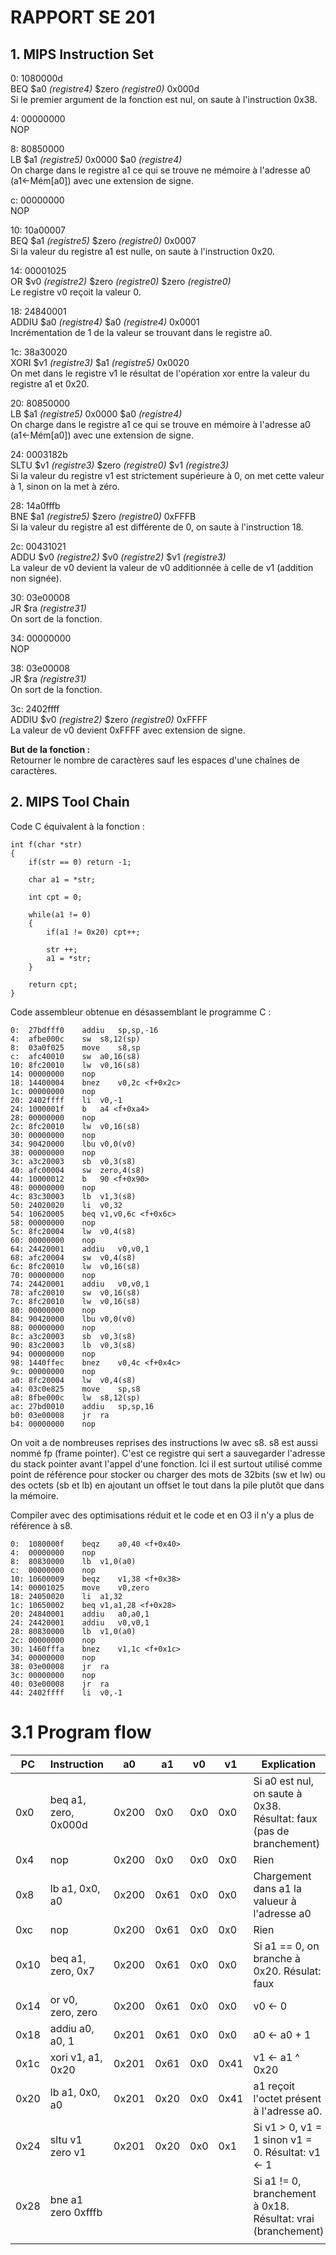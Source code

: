 # RAPPORT SE 201

## 1. MIPS Instruction Set

0: 1080000d   
BEQ $a0 *(registre4)* $zero *(registre0)* 0x000d    
Si le premier argument de la fonction est nul, on saute à l'instruction 0x38.   


4: 00000000   
NOP   


8: 80850000  
LB $a1 *(registre5)* 0x0000 $a0 *(registre4)*   
On charge dans le registre a1 ce qui se trouve ne mémoire à l'adresse a0 (a1<-Mém[a0]) avec une extension de signe.   


c: 00000000   
NOP   


10: 10a00007   
BEQ $a1 *(registre5)* $zero *(registre0)* 0x0007     
Si la valeur du registre a1 est nulle, on saute à l'instruction 0x20.  


14: 00001025   
OR $v0 *(registre2)* $zero *(registre0)* $zero *(registre0)*  
Le registre v0 reçoit la valeur 0.   


18: 24840001   
ADDIU $a0 *(registre4)* $a0 *(registre4)* 0x0001     
Incrémentation de 1 de la valeur se trouvant dans le registre a0.   


1c: 38a30020  
XORI $v1 *(registre3)* $a1 *(registre5)* 0x0020   
On met dans le registre v1 le résultat de l'opération xor entre la valeur du registre a1 et 0x20.   


20: 80850000  
LB $a1 *(registre5)* 0x0000 $a0 *(registre4)*  
On charge dans le registre a1 ce qui se trouve en mémoire à l'adresse a0 (a1<-Mém[a0]) avec une extension de signe.  


24: 0003182b  
SLTU $v1 *(registre3)* $zero *(registre0)* $v1 *(registre3)*   
Si la valeur du registre v1 est strictement supérieure à 0, on met cette valeur à 1, sinon on la met à zéro.  


28: 14a0fffb  
BNE $a1 *(registre5)* $zero *(registre0)* 0xFFFB   
Si la valeur du registre a1 est différente de 0, on saute à l'instruction 18.    


2c: 00431021   
ADDU $v0 *(registre2)* $v0 *(registre2)* $v1 *(registre3)*   
La valeur de v0 devient la valeur de v0 additionnée à celle de v1 (addition non signée).   


30: 03e00008   
JR $ra *(registre31)*  
On sort de la fonction.   


34: 00000000  
NOP  


38: 03e00008  
JR $ra *(registre31)*  
On sort de la fonction.   


3c: 2402ffff   
ADDIU $v0 *(registre2)* $zero *(registre0)* 0xFFFF   
La valeur de v0 devient 0xFFFF avec extension de signe.  


**But de la fonction :**  
Retourner le nombre de caractères sauf les espaces d'une chaînes de caractères.  


## 2. MIPS Tool Chain


Code C équivalent  à la fonction :  
```
int f(char *str)
{
    if(str == 0) return -1;

    char a1 = *str;

    int cpt = 0;

    while(a1 != 0)
    {
        if(a1 != 0x20) cpt++;

        str ++;
        a1 = *str;
    }

    return cpt;
}  
```


Code assembleur obtenue en désassemblant le programme C :
```
0:	27bdfff0 	addiu	sp,sp,-16
4:	afbe000c 	sw	s8,12(sp)
8:	03a0f025 	move	s8,sp
c:	afc40010 	sw	a0,16(s8)
10:	8fc20010 	lw	v0,16(s8)
14:	00000000 	nop
18:	14400004 	bnez	v0,2c <f+0x2c>
1c:	00000000 	nop
20:	2402ffff 	li	v0,-1
24:	1000001f 	b	a4 <f+0xa4>
28:	00000000 	nop
2c:	8fc20010 	lw	v0,16(s8)
30:	00000000 	nop
34:	90420000 	lbu	v0,0(v0)
38:	00000000 	nop
3c:	a3c20003 	sb	v0,3(s8)
40:	afc00004 	sw	zero,4(s8)
44:	10000012 	b	90 <f+0x90>
48:	00000000 	nop
4c:	83c30003 	lb	v1,3(s8)
50:	24020020 	li	v0,32
54:	10620005 	beq	v1,v0,6c <f+0x6c>
58:	00000000 	nop
5c:	8fc20004 	lw	v0,4(s8)
60:	00000000 	nop
64:	24420001 	addiu	v0,v0,1
68:	afc20004 	sw	v0,4(s8)
6c:	8fc20010 	lw	v0,16(s8)
70:	00000000 	nop
74:	24420001 	addiu	v0,v0,1
78:	afc20010 	sw	v0,16(s8)
7c:	8fc20010 	lw	v0,16(s8)
80:	00000000 	nop
84:	90420000 	lbu	v0,0(v0)
88:	00000000 	nop
8c:	a3c20003 	sb	v0,3(s8)
90:	83c20003 	lb	v0,3(s8)
94:	00000000 	nop
98:	1440ffec 	bnez	v0,4c <f+0x4c>
9c:	00000000 	nop
a0:	8fc20004 	lw	v0,4(s8)
a4:	03c0e825 	move	sp,s8
a8:	8fbe000c 	lw	s8,12(sp)
ac:	27bd0010 	addiu	sp,sp,16
b0:	03e00008 	jr	ra
b4:	00000000 	nop
```

On voit a de nombreuses reprises des instructions lw avec s8. s8 est aussi nommé fp (frame pointer). C'est ce registre qui sert a sauvegarder l'adresse du stack pointer avant l'appel d'une fonction.
Ici il est surtout utilisé comme point de référence pour stocker ou charger des mots de 32bits (sw et lw) ou des octets (sb et lb) en ajoutant un offset le tout dans la pile plutôt que dans la mémoire.


Compiler avec des optimisations réduit et le code et en O3 il n'y a plus de référence à s8.
```
0:	1080000f 	beqz	a0,40 <f+0x40>
4:	00000000 	nop
8:	80830000 	lb	v1,0(a0)
c:	00000000 	nop
10:	10600009 	beqz	v1,38 <f+0x38>
14:	00001025 	move	v0,zero
18:	24050020 	li	a1,32
1c:	10650002 	beq	v1,a1,28 <f+0x28>
20:	24840001 	addiu	a0,a0,1
24:	24420001 	addiu	v0,v0,1
28:	80830000 	lb	v1,0(a0)
2c:	00000000 	nop
30:	1460fffa 	bnez	v1,1c <f+0x1c>
34:	00000000 	nop
38:	03e00008 	jr	ra
3c:	00000000 	nop
40:	03e00008 	jr	ra
44:	2402ffff 	li	v0,-1
```

# 3.1 Program flow

| PC   | Instruction          | a0    | a1   | v0  | v1   | Explication                                                         |
|------|----------------------|-------|------|-----|------|---------------------------------------------------------------------|
| 0x0  | beq a1, zero, 0x000d | 0x200 | 0x0  | 0x0 | 0x0  | Si a0 est nul, on saute à 0x38. Résultat: faux (pas de branchement) |
| 0x4  | nop                  | 0x200 | 0x0  | 0x0 | 0x0  | Rien                                                                |
| 0x8  | lb a1, 0x0, a0       | 0x200 | 0x61 | 0x0 | 0x0  | Chargement dans a1 la valueur à l'adresse a0                        |
| 0xc  | nop                  | 0x200 | 0x61 | 0x0 | 0x0  | Rien                                                                |
| 0x10 | beq a1, zero, 0x7    | 0x200 | 0x61 | 0x0 | 0x0  | Si a1 == 0, on branche à 0x20. Résulat: faux                        |
| 0x14 | or v0, zero, zero    | 0x200 | 0x61 | 0x0 | 0x0  | v0 <- 0                                                             |
| 0x18 | addiu a0, a0, 1      | 0x201 | 0x61 | 0x0 | 0x0  | a0 <- a0 + 1                                                        |
| 0x1c | xori v1, a1, 0x20    | 0x201 | 0x61 | 0x0 | 0x41 | v1 <- a1 ^ 0x20                                                     |
| 0x20 | lb a1, 0x0, a0       | 0x201 | 0x20 | 0x0 | 0x41 | a1 reçoit l'octet présent à l'adresse a0.                           |
| 0x24 | sltu v1 zero v1      | 0x201 | 0x20 | 0x0 | 0x1  | Si v1 > 0, v1 = 1 sinon v1 = 0. Résultat: v1 <- 1                   |
| 0x28 | bne a1 zero 0xfffb   |       |      |     |      | Si a1 != 0, branchement à 0x18. Résultat: vrai (branchement)        |
|      |                      |       |      |     |      |                                                                     |
